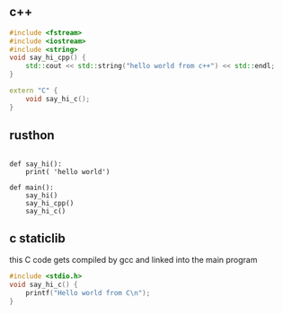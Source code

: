 c++
--------
```c++
#include <fstream>
#include <iostream>
#include <string>
void say_hi_cpp() {
	std::cout << std::string("hello world from c++") << std::endl;
}

extern "C" {
	void say_hi_c();
}

```

rusthon
----------
```rusthon

def say_hi():
	print( 'hello world')

def main():
	say_hi()
	say_hi_cpp()
	say_hi_c()
```


c staticlib
------
this C code gets compiled by gcc and linked into the main program
```c
#include <stdio.h>
void say_hi_c() {
	printf("Hello world from C\n");
}
```
